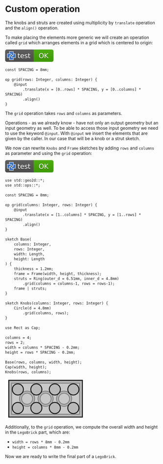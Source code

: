 # Custom operation

The knobs and struts are created using multiplicity by `translate` operation and the `align()` operation.

To make placing the elements more generic we will create an operation called `grid`
which arranges elements in a grid which is centered to origin:

[![test](.test/grid.svg)](.test/grid.log)

```µcad,grid
const SPACING = 8mm;

op grid(rows: Integer, columns: Integer) {
    @input
        .translate(x = [0..rows] * SPACING, y = [0..columns] * SPACING)
        .align()
}
```

The `grid` operation takes `rows` and `columns` as parameters.

Operations - as we already know - have not only an output geometry but an input geometry as well.
To be able to access those input geometry we need to use the keyword `@input`.
With `@input` we insert the elements that are given by the caller.
In our case that will be a knob or a strut sketch.

We now can rewrite `Knobs` and `Frame` sketches by adding `rows` and `columns`
as parameter and using the `grid` operation:

[![test](.test/custom_op.svg)](.test/custom_op.log)

```µcad,custom_op
use std::geo2d::*;
use std::ops::*;

const SPACING = 8mm;

op grid(columns: Integer, rows: Integer) {
    @input
        .translate(x = [1..columns] * SPACING, y = [1..rows] * SPACING)
        .align()
}

sketch Base(
    columns: Integer,
    rows: Integer,
    width: Length,
    height: Length
) {
    thickness = 1.2mm;
    frame = Frame(width, height, thickness);
    struts = Ring(outer_d = 6.51mm, inner_d = 4.8mm)
        .grid(columns = columns-1, rows = rows-1);
    frame | struts;
}

sketch Knobs(columns: Integer, rows: Integer) {
    Circle(d = 4.8mm)
        .grid(columns, rows);
}

use Rect as Cap;

columns = 4;
rows = 2;
width = columns * SPACING - 0.2mm;
height = rows * SPACING - 0.2mm;

Base(rows, columns, width, height);
Cap(width, height);
Knobs(rows, columns);
```

![Picture](.test/custom_op-out.svg)

Additionally, to the `grid` operation, we compute the overall width and
height in the `LegoBrick` part, which are:

* `width = rows * 8mm - 0.2mm`
* `height = columns * 8mm - 0.2mm`

Now we are ready to write the final part of a `LegoBrick`.
